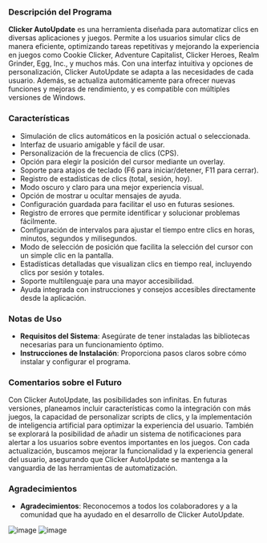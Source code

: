 ### Descripción del Programa
**Clicker AutoUpdate** es una herramienta diseñada para automatizar clics en diversas aplicaciones y juegos. Permite a los usuarios simular clics de manera eficiente, optimizando tareas repetitivas y mejorando la experiencia en juegos como Cookie Clicker, Adventure Capitalist, Clicker Heroes, Realm Grinder, Egg, Inc., y muchos más. Con una interfaz intuitiva y opciones de personalización, Clicker AutoUpdate se adapta a las necesidades de cada usuario. Además, se actualiza automáticamente para ofrecer nuevas funciones y mejoras de rendimiento, y es compatible con múltiples versiones de Windows.

### Características
- Simulación de clics automáticos en la posición actual o seleccionada.
- Interfaz de usuario amigable y fácil de usar.
- Personalización de la frecuencia de clics (CPS).
- Opción para elegir la posición del cursor mediante un overlay.
- Soporte para atajos de teclado (F6 para iniciar/detener, F11 para cerrar).
- Registro de estadísticas de clics (total, sesión, hoy).
- Modo oscuro y claro para una mejor experiencia visual.
- Opción de mostrar u ocultar mensajes de ayuda.
- Configuración guardada para facilitar el uso en futuras sesiones.
- Registro de errores que permite identificar y solucionar problemas fácilmente.
- Configuración de intervalos para ajustar el tiempo entre clics en horas, minutos, segundos y milisegundos.
- Modo de selección de posición que facilita la selección del cursor con un simple clic en la pantalla.
- Estadísticas detalladas que visualizan clics en tiempo real, incluyendo clics por sesión y totales.
- Soporte multilenguaje para una mayor accesibilidad.
- Ayuda integrada con instrucciones y consejos accesibles directamente desde la aplicación.

### Notas de Uso
- **Requisitos del Sistema**: Asegúrate de tener instaladas las bibliotecas necesarias para un funcionamiento óptimo.
- **Instrucciones de Instalación**: Proporciona pasos claros sobre cómo instalar y configurar el programa.

### Comentarios sobre el Futuro
Con Clicker AutoUpdate, las posibilidades son infinitas. En futuras versiones, planeamos incluir características como la integración con más juegos, la capacidad de personalizar scripts de clics, y la implementación de inteligencia artificial para optimizar la experiencia del usuario. También se explorará la posibilidad de añadir un sistema de notificaciones para alertar a los usuarios sobre eventos importantes en los juegos. Con cada actualización, buscamos mejorar la funcionalidad y la experiencia general del usuario, asegurando que Clicker AutoUpdate se mantenga a la vanguardia de las herramientas de automatización.

### Agradecimientos
- **Agradecimientos**:
Reconocemos a todos los colaboradores y a la comunidad que ha ayudado en el desarrollo de Clicker AutoUpdate.
 
![image](https://github.com/user-attachments/assets/a0dce77b-a1a3-4cc8-9ec9-ed052dc9b174)
![image](https://github.com/user-attachments/assets/a560e095-2d6a-4a13-9026-bf1d457424c3)
